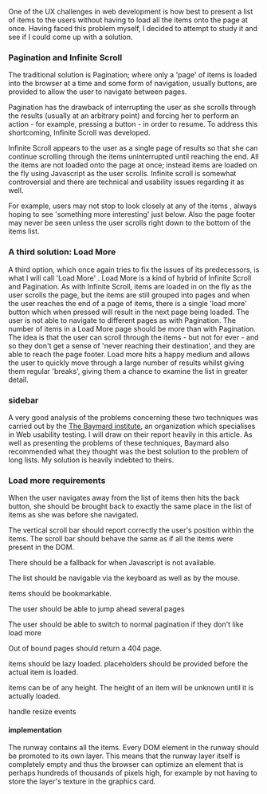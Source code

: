 One of the UX challenges in web development is how best to present a list of items to the users without having to load all the items
onto the page at once. Having faced this problem myself, I decided to attempt to study it and see if I could come up with a solution.

### Pagination and Infinite Scroll
The traditional solution is Pagination; where only a 'page' of items is loaded into the browser at a time and some form of navigation, usually buttons, are provided to allow the user to navigate between pages.

Pagination has the drawback of interrupting the user as she scrolls through the results (usually at an arbitrary point) and forcing her to perform an action - for example, pressing a button -  in order to resume. To address this shortcoming, Infinite Scroll was developed. 

Infinite Scroll appears to the user as a single page of results so that she can continue scrolling through the items uninterrupted until reaching the end. All the items are not loaded onto the page at once; instead items are loaded on the fly using Javascript as the user scrolls. Infinite scroll is somewhat controversial and there are technical and usability issues regarding it as well.

For example, users may not stop to look closely at any of the items , always hoping to see 'something more interesting' just below. Also the  page footer may never be seen unless the user scrolls right down to the bottom of the items list.

### A third solution: Load More
A third option, which once again tries to fix the issues of its predecessors, is what I will call 'Load More' . Load More is a kind of hybrid of Infinite Scroll and Pagination. As with Infinite Scroll, items are loaded in on the fly as the user scrolls the page, but the items are still grouped into pages and when the user reaches the end of a page of items, there is a single 'load more' button which when pressed will result in the next page being loaded. The user is not able to navigate to different pages as with Pagination. The number of items in a Load More page should be more than with Pagination. The idea is that the user can scroll through the items - but not for ever - and so they don't get a sense of 'never reaching their destination', and they are able to reach the page footer. 
Load more hits a happy medium and allows the user to quickly move through a large number of results whilst giving them regular 'breaks', giving them a chance to examine the list in greater detail.

### sidebar
A very good analysis of the problems concerning these two techniques was carried out by the [The Baymard institute](http://baymard.com/), an organization which specialises in Web usability testing. I will draw on their report heavily in this article. As well as presenting the problems of these techniques, Baymard also recommended what they thought was the best solution to the problem of long lists. My solution is heavily indebted to theirs.

### Load more requirements

When the user navigates away from the list of items then hits the back button, she should be brought back to exactly the same place in the list of items as she was before she navigated.

The vertical scroll bar should report correctly the user's position within the items. The scroll bar should behave the same as if all
the items were present in the DOM.

There should be a fallback for when Javascript is not available.

The list should be navigable via the keyboard as well as by the mouse.

items should be bookmarkable. 

The user should be able to jump ahead several pages

The user should be able to switch to normal pagination if they don't like load more

Out of bound pages should return a 404 page.

items should be lazy loaded. placeholders should be provided before the actual item is loaded.

items can be of any height. The height of an item will be unknown until it is actually loaded.

handle resize events


#### implementation

The runway contains all the items. Every DOM element in the runway should be promoted to its own layer. This means that the runway layer itself is completely empty and thus the browser can optimize an element that is perhaps hundreds of thousands of pixels high, for example by not having to store the layer's texture in the graphics card.













    